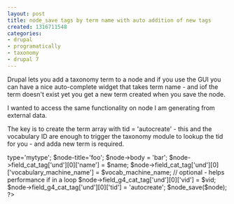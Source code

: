 ```yaml
---
layout: post
title: node_save tags by term name with auto addition of new tags
created: 1316711548
categories:
- drupal
- programatically
- taxonomy
- drupal 7
---
```

Drupal lets you add a taxonomy term to a node and if you use the GUI you can have a nice auto-complete widget that takes term name - and iof the term doesn't exist yet you get a new term created when you save the node.

I wanted to access the same functionality on node I am generating from external data.

 
The key is to create the term array with tid = 'autocreate' - this and the vocabulary ID are enough to trigger the taxonomy module to lookup the tid for you - and adda new term is required.



<?php
$node = new stdClass();
$node->type='mytype';
$node-title='foo';
$node->body = 'bar';

$node->field_cat_tag['und'][0]['name'] =  $name;
$node->field_cat_tag['und'][0]['vocabulary_machine_name'] = $vocab_machine_name; // optional - helps performance if in a loop  
$node->field_g4_cat_tag['und'][0]['vid'] = $vid;
$node->field_g4_cat_tag['und'][0]['tid'] = 'autocreate';

$node_save($node);
?>
